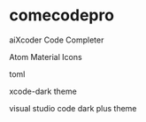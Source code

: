 # comecodepro

aiXcoder Code Completer

Atom Material Icons

toml

xcode-dark theme

visual studio code dark plus theme

